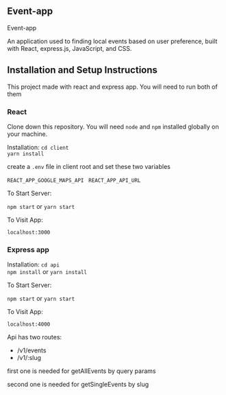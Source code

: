 ## Event-app

Event-app

An application used to finding local events based on user preference, built with React, express.js, JavaScript, and CSS.

## Installation and Setup Instructions

This project made with react and express app. You will need to run both of them

### React

Clone down this repository. You will need `node` and `npm` installed globally on your machine.

Installation:
`cd client`  
`yarn install`

create a `.env` file in client root and set these two variables

`REACT_APP_GOOGLE_MAPS_API `
`REACT_APP_API_URL`

To Start Server:

`npm start` or `yarn start`

To Visit App:

`localhost:3000`

### Express app

Installation:
`cd api`  
`npm install` or `yarn install`

To Start Server:

`npm start` or `yarn start`

To Visit App:

`localhost:4000`

Api has two routes:

- /v1/events
- /v1/:slug

first one is needed for getAllEvents by query params

second one is needed for getSingleEvents by slug
